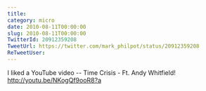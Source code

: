 ```yaml
---
title: 
category: micro
date: 2010-08-11T00:00:00
slug: 2010-08-11T00:00:00
TwitterId: 20912359208
TweetUrl: https://twitter.com/mark_philpot/status/20912359208
ReTweetUser: 
---
```


I liked a YouTube video -- Time Crisis - Ft. Andy Whitfield! http://youtu.be/NKogQf9ooR8?a